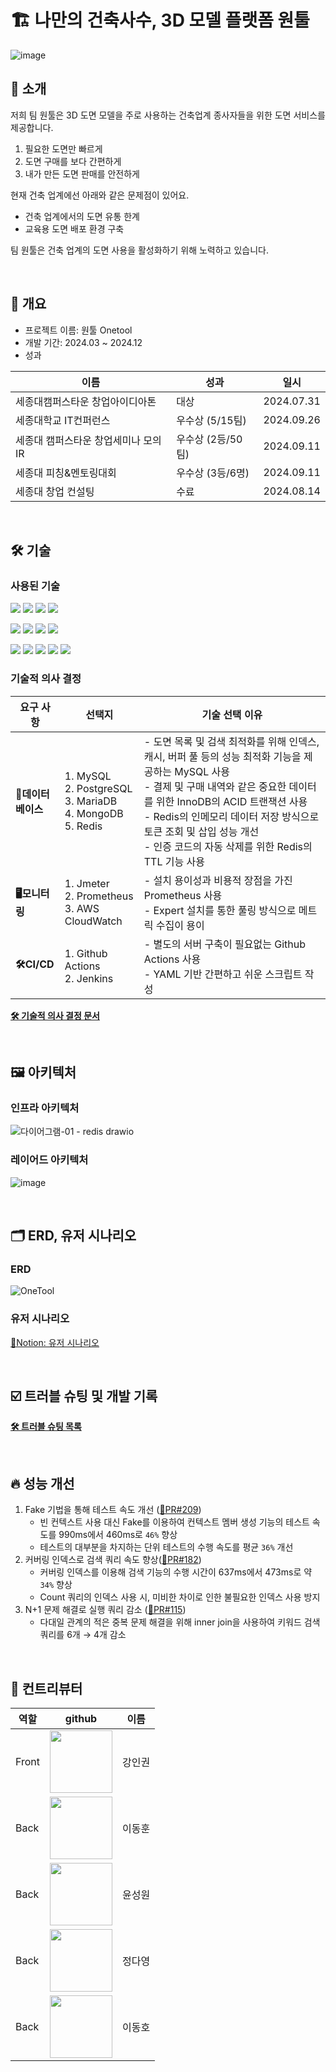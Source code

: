 # 🏗️ 나만의 건축사수, 3D 모델 플랫폼 원툴

![image](https://github.com/user-attachments/assets/2c54c286-7417-4123-add6-fffb97cbd1f0)


## 📌 소개

저희 팀 원툴은 3D 도면 모델을 주로 사용하는 건축업계 종사자들을 위한 도면 서비스를 제공합니다.

1. 필요한 도면만 빠르게
2. 도면 구매를 보다 간편하게
3. 내가 만든 도면 판매를 안전하게

현재 건축 업계에선 아래와 같은 문제점이 있어요.

- 건축 업계에서의 도면 유통 한계
- 교육용 도면 배포 환경 구축

팀 원툴은 건축 업계의 도면 사용을 활성화하기 위해 노력하고 있습니다.

<!-- 기대 효과, 동기 -->

<br/>

## 🔖 개요

- 프로젝트 이름: 원툴 Onetool
- 개발 기간: 2024.03 ~ 2024.12
- 성과

| 이름 | 성과 | 일시 |
| --- | --- | --- |
| 세종대캠퍼스타운 창업아이디아톤 | 대상 | 2024.07.31 |
| 세종대학교 IT컨퍼런스 | 우수상 (5/15팀) | 2024.09.26 |
| 세종대 캠퍼스타운 창업세미나 모의 IR | 우수상 (2등/50팀) | 2024.09.11 |
| 세종대 피칭&멘토링대회 | 우수상 (3등/6명) | 2024.09.11 |
| 세종대 창업 컨설팅 | 수료 | 2024.08.14 |

<!-- ## (실제 기능 움짤) -->

<br/>

## 🛠️ 기술

### 사용된 기술
<img src="https://img.shields.io/badge/java-007396?style=for-the-badge&logo=OpenJDK&logoColor=white"> <img src="https://img.shields.io/badge/spring-6DB33F?style=for-the-badge&logo=springboot&logoColor=white"> <img src="https://img.shields.io/badge/Spring%20Security-6DB33F?style=for-the-badge&logo=springsecurity&logoColor=white"> <img src="https://img.shields.io/badge/JUnit5-25A162?style=for-the-badge&logo=JUnit5&logoColor=white"> 

<img src="https://img.shields.io/badge/Hibernate-59666C?style=for-the-badge&logo=Hibernate&logoColor=white"> <img src="https://img.shields.io/badge/MySQL-4479A1?style=for-the-badge&logo=MySQL&logoColor=white"> <img src="https://img.shields.io/badge/Redis-DC382D?style=for-the-badge&logo=Redis&logoColor=white">  <img src="https://img.shields.io/badge/nginx-%23009639.svg?style=for-the-badge&logo=nginx&logoColor=white">

<img src="https://img.shields.io/badge/docker-%230db7ed.svg?style=for-the-badge&logo=docker&logoColor=white"> <img src="https://img.shields.io/badge/GitHub%20Actions-2088FF?style=for-the-badge&logo=githubactions&logoColor=fff&logoColor=white"> <img src="https://img.shields.io/badge/Amazon%20EC2-FF9900?style=for-the-badge&logo=Amazon%20EC2&logoColor=white"> <img src="https://img.shields.io/badge/Prometheus-E6522C?style=for-the-badge&logo=Prometheus&logoColor=white"> <img src="https://img.shields.io/badge/grafana-%23F46800.svg?style=for-the-badge&logo=grafana&logoColor=white">


### 기술적 의사 결정

| **요구 사항** | **선택지** | **기술 선택 이유** |
| ----- | ------ | ----------- |
| **💽데이터베이스** | 1. MySQL <br/> 2. PostgreSQL <br/> 3. MariaDB <br/> 4. MongoDB <br/> 5. Redis | - 도면 목록 및 검색 최적화를 위해 인덱스, 캐시, 버퍼 풀 등의 성능 최적화 기능을 제공하는 MySQL 사용 <br/> - 결제 및 구매 내역와 같은 중요한 데이터를 위한 InnoDB의 ACID 트랜잭션 사용 <br/> - Redis의 인메모리 데이터 저장 방식으로 토큰 조회 및 삽입 성능 개선 <br/> - 인증 코드의 자동 삭제를 위한 Redis의 TTL 기능 사용 |
| **🖥️모니터링** | 1. Jmeter <br/> 2. Prometheus <br/> 3. AWS CloudWatch | - 설치 용이성과 비용적 장점을 가진 Prometheus 사용 <br/> - Expert 설치를 통한 풀링 방식으로 메트릭 수집이 용이 |
| **🛠️CI/CD** | 1. Github Actions <br/> 2. Jenkins | - 별도의 서버 구축이 필요없는 Github Actions 사용 <br/> - YAML 기반 간편하고 쉬운 스크립트 작성 |

**[🛠️ 기술적 의사 결정 문서](https://acoustic-rest-b1b.notion.site/20964b4a4ab480abb4c7c2b6b1f2d75c?source=copy_link)**

<!-- DB, 부하테스트, 모니터링, CICD, 검색기능개선(동적쿼리, 인덱스 등등) -->

<br/>

## 🖼️ 아키텍처

### 인프라 아키텍처

![다이어그램-01 - redis drawio](https://github.com/user-attachments/assets/d7695b56-334a-4164-8452-50f9217d41fc)

### 레이어드 아키텍처

![image](https://github.com/user-attachments/assets/1ffa3146-0f79-43b5-9278-6b8e69b80cec)

<br/>

## 🗂️ ERD, 유저 시나리오

### ERD

![OneTool](https://github.com/user-attachments/assets/1436a9f7-42ad-4601-8e1d-9bf97551fbdc)

### 유저 시나리오

[🔗Notion: 유저 시나리오](https://garrulous-bearskin-817.notion.site/66ed82a478514cd5ae13836b30e2909e?pvs=4)

<br/>

## ☑️ 트러블 슈팅 및 개발 기록
<!-- 도면 구매, 도면 검색, 도면 업로드 -->
**[🛠️ 트러블 슈팅 목록](https://acoustic-rest-b1b.notion.site/5942ba02109f4cb29281de29b12d9775?v=25e8e1693b8a4bef85f4d83d91342768&source=copy_link)**

<br/>

## 🔥 성능 개선
1. Fake 기법을 통해 테스트 속도 개선 ([🔗PR#209](https://github.com/likelion-onetool/backend/pull/209))
    - 빈 컨텍스트 사용 대신 Fake를 이용하여 컨텍스트 멤버 생성 기능의 테스트 속도를 990ms에서 460ms로 `46%` 향상
    - 테스트의 대부분을 차지하는 단위 테스트의 수행 속도를 평균 `36%` 개선
2. 커버링 인덱스로 검색 쿼리 속도 향상([🔗PR#182](https://github.com/likelion-onetool/backend/pull/182))
   - 커버링 인덱스를 이용해 검색 기능의 수행 시간이 637ms에서 473ms로 약 `34%` 향상
   - Count 쿼리의 인덱스 사용 시, 미비한 차이로 인한 불필요한 인덱스 사용 방지
3. N+1 문제 해결로 실행 쿼리 감소 ([🔗PR#115](https://github.com/likelion-onetool/backend/pull/115))
   - 다대일 관계의 적은 중복 문제 해결을 위해 inner join을 사용하여 키워드 검색 쿼리를 6개 → 4개 감소

<br/>

## 👥 컨트리뷰터

| 역할    |github|이름|
|-------|---|---|
| Front | [<img src="https://avatars.githubusercontent.com/u/105264785?v=4" height=100 width=100>](https://github.com/tnqkr3494) | 강인권 |
| Back  | [<img src="https://avatars.githubusercontent.com/u/123933574?v=4" height=100 width=100>](https://github.com/LEEDONGH00N) | 이동훈 |
| Back  | [<img src="https://avatars.githubusercontent.com/u/63222221?v=4" height=100 width=100> ](https://github.com/mete0rfish)| 윤성원 |
| Back  | [<img src="https://avatars.githubusercontent.com/u/92675692?v=4" height=100 width=100> ](https://github.com/day024) | 정다영 |
| Back  | [<img src="https://avatars.githubusercontent.com/u/164465431?v=4" height=100 width=100> ](https://github.com/PlusUltraCode) | 이동호 |


